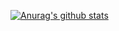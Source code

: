 [![Anurag's github stats](https://github-readme-stats.vercel.app/api?username=radicitus)](https://github.com/anuraghazra/github-readme-stats)
